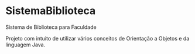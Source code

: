 # SistemaBiblioteca
Sistema de Biblioteca para Faculdade

Projeto com intuito de utilizar vários conceitos de Orientação a Objetos e da linguagem Java.
